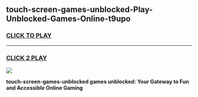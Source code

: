 
## touch-screen-games-unblocked-Play-Unblocked-Games-Online-t9upo
<h3>
<a href="https://premium76.site?title=touch-screen-games-unblocked&ref=24A">CLICK TO PLAY</a></h3>
<hr>

<h3>
<a href="https://premium76.site?title=touch-screen-games-unblocked&ref=24A">CLICK 2 PLAY</a>
  
</h3>

<a href="https://premium76.site?title=touch-screen-games-unblocked&ref=24A"><img src="https://clearcache.store/games.png"></a>


**touch-screen-games-unblocked games unblocked: Your Gateway to Fun and Accessible Online Gaming**
